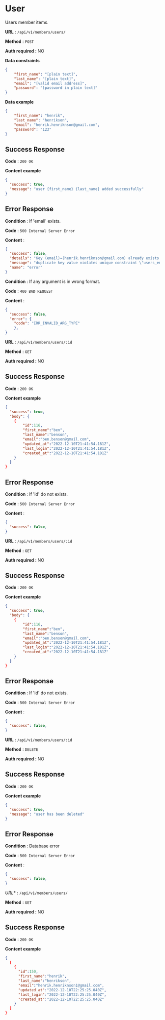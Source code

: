 # User

Users member items.

**URL** : `/api/v1/members/users/`

**Method** : `POST`

**Auth required** : NO

**Data constraints**

```json
{
    "first_name": "[plain text]",
    "last_name": "[plain text]",
    "email": "[valid email address]",
    "password": "[password in plain text]"
}
```

**Data example**

```json
{
    "first_name": "henrik",
    "last_name": "henrikson",
    "email": "henrik.henriknson@gmail.com",
    "password": "123"
}
```

## Success Response

**Code** : `200 OK`

**Content example**

```json
{
  "success": true,
  "message": "user {first_name} {last_name} added successfully"
}
```

## Error Response

**Condition** : If 'email' exists.

**Code** : `500 Internal Server Error`

**Content** :

```json
{
  "success": false,
  "details": "Key (email)=(henrik.henriknson@gmail.com) already exists.",
  "message": "duplicate key value violates unique constraint \"users_email_key\"",
  "name": "error"
}
```

**Condition** : If any argument is in wrong format.

**Code** : `400 BAD REQUEST`

**Content** :

```json
{
  "success": false,
  "error": {
    "code": "ERR_INVALID_ARG_TYPE"
    },
}
```

**URL** : `/api/v1/members/users/:id`

**Method** : `GET`

**Auth required** : NO

## Success Response

**Code** : `200 OK`

**Content example**

```json
{
  "success": true,
  "body": {
    {
        "id":116,
        "first_name":"ben",
        "last_name":"benson",
        "email":"ben.benson@gmail.com",
        "updated_at":"2022-12-10T21:41:54.181Z",
        "last_login":"2022-12-10T21:41:54.181Z",
        "created_at":"2022-12-10T21:41:54.181Z"
    }
  }
}
```

## Error Response

**Condition** : If 'id' do not exists.

**Code** : `500 Internal Server Error`

**Content** :

```json
{
  "success": false,
}
```

**URL** : `/api/v1/members/users/:id`

**Method** : `GET`

**Auth required** : NO

## Success Response

**Code** : `200 OK`

**Content example**

```json
{
  "success": true,
  "body": {
    {
        "id":116,
        "first_name":"ben",
        "last_name":"benson",
        "email":"ben.benson@gmail.com",
        "updated_at":"2022-12-10T21:41:54.181Z",
        "last_login":"2022-12-10T21:41:54.181Z",
        "created_at":"2022-12-10T21:41:54.181Z"
    }
  }
}
```

## Error Response

**Condition** : If 'id' do not exists.

**Code** : `500 Internal Server Error`

**Content** :

```json
{
  "success": false,
}
```

**URL** : `/api/v1/members/users/:id`

**Method** : `DELETE`

**Auth required** : NO

## Success Response

**Code** : `200 OK`

**Content example**

```json
{
  "success": true,
  "message": "user has been deleted" 
}
```

## Error Response

**Condition** : Database error

**Code** : `500 Internal Server Error`

**Content** :

```json
{
  "success": false,
}
```

*URL** : `/api/v1/members/users/`

**Method** : `GET`

**Auth required** : NO

## Success Response

**Code** : `200 OK`

**Content example**

```json
{
  [
    {
      "id":150,
      "first_name":"henrik",
      "last_name":"henrikson",
      "email":"henrik.henriknson1@gmail.com",
      "updated_at":"2022-12-10T22:25:25.040Z",
      "last_login":"2022-12-10T22:25:25.040Z",
      "created_at":"2022-12-10T22:25:25.040Z"
    }
  ]
}
```

